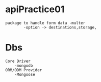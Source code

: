 # apiPractice01

    package to handle form data -multer
            -option -> destinations,storage,

# Dbs

    Core Driver
        -mongodb
    ORM/ODM Provider
        -Mongoose
